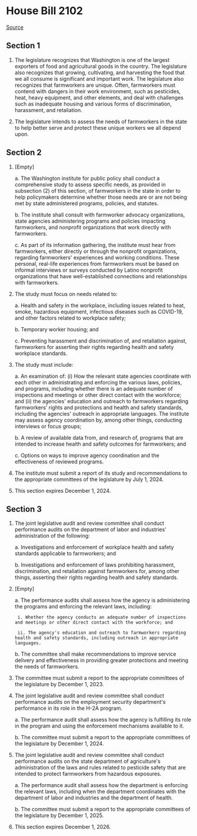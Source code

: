 # House Bill 2102

[Source](http://lawfilesext.leg.wa.gov/biennium/2021-22/Pdf/Bills/House%20Bills/2102.pdf)
## Section 1
1. The legislature recognizes that Washington is one of the largest exporters of food and agricultural goods in the country. The legislature also recognizes that growing, cultivating, and harvesting the food that we all consume is significant and important work. The legislature also recognizes that farmworkers are unique. Often, farmworkers must contend with dangers in their work environment, such as pesticides, heat, heavy equipment, and other elements, and deal with challenges such as inadequate housing and various forms of discrimination, harassment, and retaliation.

2. The legislature intends to assess the needs of farmworkers in the state to help better serve and protect these unique workers we all depend upon.


## Section 2
1. [Empty]

    a. The Washington institute for public policy shall conduct a comprehensive study to assess specific needs, as provided in subsection (2) of this section, of farmworkers in the state in order to help policymakers determine whether those needs are or are not being met by state administered programs, policies, and statutes.

    b. The institute shall consult with farmworker advocacy organizations, state agencies administering programs and policies impacting farmworkers, and nonprofit organizations that work directly with farmworkers.

    c. As part of its information gathering, the institute must hear from farmworkers, either directly or through the nonprofit organizations, regarding farmworkers' experiences and working conditions. These personal, real-life experiences from farmworkers must be based on informal interviews or surveys conducted by Latino nonprofit organizations that have well-established connections and relationships with farmworkers.

2. The study must focus on needs related to:

    a. Health and safety in the workplace, including issues related to heat, smoke, hazardous equipment, infectious diseases such as COVID-19, and other factors related to workplace safety;

    b. Temporary worker housing; and

    c. Preventing harassment and discrimination of, and retaliation against, farmworkers for asserting their rights regarding health and safety workplace standards.

3. The study must include:

    a. An examination of: (i) How the relevant state agencies coordinate with each other in administrating and enforcing the various laws, policies, and programs, including whether there is an adequate number of inspections and meetings or other direct contact with the workforce; and (ii) the agencies' education and outreach to farmworkers regarding farmworkers' rights and protections and health and safety standards, including the agencies' outreach in appropriate languages. The institute may assess agency coordination by, among other things, conducting interviews or focus groups;

    b. A review of available data from, and research of, programs that are intended to increase health and safety outcomes for farmworkers; and

    c. Options on ways to improve agency coordination and the effectiveness of reviewed programs.

4. The institute must submit a report of its study and recommendations to the appropriate committees of the legislature by July 1, 2024.

5. This section expires December 1, 2024.


## Section 3
1. The joint legislative audit and review committee shall conduct performance audits on the department of labor and industries' administration of the following:

    a. Investigations and enforcement of workplace health and safety standards applicable to farmworkers; and

    b. Investigations and enforcement of laws prohibiting harassment, discrimination, and retaliation against farmworkers for, among other things, asserting their rights regarding health and safety standards.

2. [Empty]

    a. The performance audits shall assess how the agency is administering the programs and enforcing the relevant laws, including:

        i. Whether the agency conducts an adequate number of inspections and meetings or other direct contact with the workforce; and

        ii. The agency's education and outreach to farmworkers regarding health and safety standards, including outreach in appropriate languages.

    b. The committee shall make recommendations to improve service delivery and effectiveness in providing greater protections and meeting the needs of farmworkers.

3. The committee must submit a report to the appropriate committees of the legislature by December 1, 2023.

4. The joint legislative audit and review committee shall conduct performance audits on the employment security department's performance in its role in the H-2A program.

    a. The performance audit shall assess how the agency is fulfilling its role in the program and using the enforcement mechanisms available to it.

    b. The committee must submit a report to the appropriate committees of the legislature by December 1, 2024.

5. The joint legislative audit and review committee shall conduct performance audits on the state department of agriculture's administration of the laws and rules related to pesticide safety that are intended to protect farmworkers from hazardous exposures.

    a. The performance audit shall assess how the department is enforcing the relevant laws, including when the department coordinates with the department of labor and industries and the department of health.

    b. The committee must submit a report to the appropriate committees of the legislature by December 1, 2025.

6. This section expires December 1, 2026.

